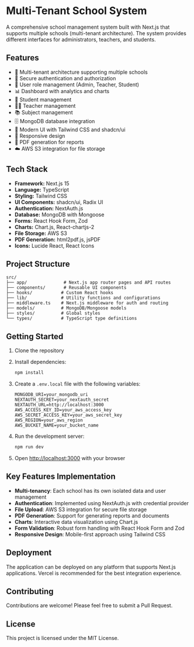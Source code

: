 # Multi-Tenant School System

A comprehensive school management system built with Next.js that supports multiple schools (multi-tenant architecture). The system provides different interfaces for administrators, teachers, and students.

## Features

- 🏫 Multi-tenant architecture supporting multiple schools
- 🔐 Secure authentication and authorization
- 👥 User role management (Admin, Teacher, Student)
- 📊 Dashboard with analytics and charts
- 📝 Student management
- 👨‍🏫 Teacher management
- 📚 Subject management
- 🗄️ MongoDB database integration
- 🎨 Modern UI with Tailwind CSS and shadcn/ui
- 📱 Responsive design
- 📄 PDF generation for reports
- ☁️ AWS S3 integration for file storage

## Tech Stack

- **Framework:** Next.js 15
- **Language:** TypeScript
- **Styling:** Tailwind CSS
- **UI Components:** shadcn/ui, Radix UI
- **Authentication:** NextAuth.js
- **Database:** MongoDB with Mongoose
- **Forms:** React Hook Form, Zod
- **Charts:** Chart.js, React-chartjs-2
- **File Storage:** AWS S3
- **PDF Generation:** html2pdf.js, jsPDF
- **Icons:** Lucide React, React Icons

## Project Structure

```
src/
├── app/              # Next.js app router pages and API routes
├── components/       # Reusable UI components
├── hooks/           # Custom React hooks
├── lib/             # Utility functions and configurations
├── middleware.ts    # Next.js middleware for auth and routing
├── models/          # MongoDB/Mongoose models
├── styles/          # Global styles
└── types/           # TypeScript type definitions
```

## Getting Started

1. Clone the repository
2. Install dependencies:
   ```bash
   npm install
   ```

3. Create a `.env.local` file with the following variables:
   ```env
   MONGODB_URI=your_mongodb_uri
   NEXTAUTH_SECRET=your_nextauth_secret
   NEXTAUTH_URL=http://localhost:3000
   AWS_ACCESS_KEY_ID=your_aws_access_key
   AWS_SECRET_ACCESS_KEY=your_aws_secret_key
   AWS_REGION=your_aws_region
   AWS_BUCKET_NAME=your_bucket_name
   ```

4. Run the development server:
   ```bash
   npm run dev
   ```

5. Open [http://localhost:3000](http://localhost:3000) with your browser

## Key Features Implementation

- **Multi-tenancy**: Each school has its own isolated data and user management
- **Authentication**: Implemented using NextAuth.js with credential provider
- **File Upload**: AWS S3 integration for secure file storage
- **PDF Generation**: Support for generating reports and documents
- **Charts**: Interactive data visualization using Chart.js
- **Form Validation**: Robust form handling with React Hook Form and Zod
- **Responsive Design**: Mobile-first approach using Tailwind CSS

## Deployment

The application can be deployed on any platform that supports Next.js applications. Vercel is recommended for the best integration experience.

## Contributing

Contributions are welcome! Please feel free to submit a Pull Request.

## License

This project is licensed under the MIT License.
